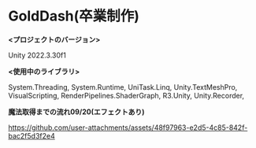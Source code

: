 # GoldDash(卒業制作)

**<プロジェクトのバージョン>**

Unity 2022.3.30f1

**<使用中のライブラリ>**

System.Threading, System.Runtime, UniTask.Linq, Unity.TextMeshPro,
VisualScripting, RenderPipelines.ShaderGraph, R3.Unity, Unity.Recorder,

**魔法取得までの流れ09/20(エフェクトあり)**

https://github.com/user-attachments/assets/48f97963-e2d5-4c85-842f-bac2f5d3f2e4
